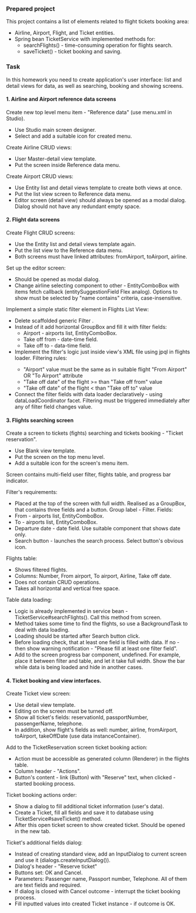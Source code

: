 ### Prepared project
This project contains a list of elements related to flight tickets booking area:
- Airline, Airport, Flight, and Ticket entities.
- Spring bean TicketService with implemented methods for:
    - searchFlights() - time-consuming operation for flights search.
    - saveTicket() - ticket booking and saving.

### Task
In this homework you need to create application's user interface: list and detail views for data, as well as searching, booking and showing screens.

#### 1. Airline and Airport reference data screens
Create new top level menu item - "Reference data" (use menu.xml in Studio).
- Use Studio main screen designer.
- Select and add a suitable icon for created menu.

Create Airline CRUD views:
- User Master-detail view template.
- Put the screen inside Reference data menu.

Create Airport CRUD views:
- Use Entity list and detail views template to create both views at once.
- Put the list view screen to Reference data menu.
- Editor screen (detail view) should always be opened as a modal dialog. Dialog should not have any redundant empty space.

#### 2. Flight data screens
Create Flight CRUD screens:
- Use the Entity list and detail views template again.
- Put the list view to the Reference data menu.
- Both screens must have linked attributes: fromAirport, toAirport, airline.

Set up the editor screen:
- Should be opened as modal dialog.
- Change airline selecting component to other - EntityComboBox with items fetch callback (entitySuggestionField Flex analog).
  Options to show must be selected by "name contains" criteria, case-insensitive.

Implement a simple static filter element in Flights List View:
- Delete scaffolded generic Filter .
- Instead of it add horizontal GroupBox and fill it with filter fields:
    - Airport - airports list, EntityComboBox.
    - Take off from - date-time field.
    - Take off to - data-time field.
- Implement the filter's logic just inside view's XML file using jpql <condition/> in flights loader. Filtering rules:
    - "Airport" value must be the same as in suitable flight "From Airport" OR "To Airport" attribute
    - "Take off date" of the flight >= than "Take off from" value
    - "Take off date" of the flight < than "Take off to" value
- Connect the filter fields with data loader declaratively - using dataLoadCoordinator facet.
  Filtering must be triggered immediately after any of filter field changes value.

#### 3. Flights searching screen 
Create a screen to tickets (fights) searching and tickets booking - "Ticket reservation".
- Use Blank view template.
- Put the screen on the top menu level.
- Add a suitable icon for the screen's menu item.

Screen contains multi-field user filter, flights table, and progress bar indicator.

Filter's requirements:
- Placed at the top of the screen with full width. Realised as a GroupBox, that contains three fields and a button. Group label - Filter. Fields:
- From - airports list, EntityComboBox.
- To - airports list, EntityComboBox.
- Departure date - date field. Use suitable component that shows date only.
- Search button - launches the search process. Select button's obvious icon.

Flights table:
- Shows filtered flights.
- Columns: Number, From airport, To airport, Airline, Take off date.
- Does not contain CRUD operations.
- Takes all horizontal and vertical free space.

Table data loading:
- Logic is already implemented in service bean - TicketService#searchFlights(). Call this method from screen.
- Method takes some time to find the flights, so use a BackgroundTask to deal with data loading.
- Loading should be started after Search button click.
- Before loading check, that at least one field is filled with data.
  If no - then show warning notification - "Please fill at least one filter field".
- Add to the screen progress bar component, undefined. For example, place it between filter and table, and let it take full width.
  Show the bar while data is being loaded and hide in another cases.

#### 4. Ticket booking and view interfaces.
Create Ticket view screen:
- Use detail view template.
- Editing on the screen must be turned off.
- Show all ticket's fields: reservationId, passportNumber, passengerName, telephone.
- In addition, show flight's fields as well: number, airline, fromAirport, toAirport, takeOffDate (use data instanceContainer).

Add to the TicketReservation screen ticket booking action:
- Action must be accessible as generated column (Renderer) in the flights table.
- Column header - "Actions".
- Button's content - link (Button) with "Reserve" text, when clicked - started booking process.

Ticket booking actions order:
- Show a dialog to fill additional ticket information (user's data).
- Create a Ticket, fill all fields and save it to database using TicketService#saveTicket() method.
- After this open ticket screen to show created ticket. Should be opened in the new tab.

Ticket's additional fields dialog:
- Instead of creating standard view, add an InputDialog to current screen and use it (dialogs.createInputDialog()).
- Dialog's header - "Reserve ticket"
- Buttons set: OK and Cancel.
- Parameters: Passenger name, Passport number, Telephone. All of them are text fields and required.
- If dialog is closed with Cancel outcome - interrupt the ticket booking process.
- Fill inputted values into created Ticket instance - if outcome is OK.